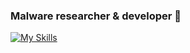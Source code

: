 ### Malware researcher & developer 👾

[![My Skills](https://skillicons.dev/icons?i=c,python,golang,nim,windows)](https://skillicons.dev)
